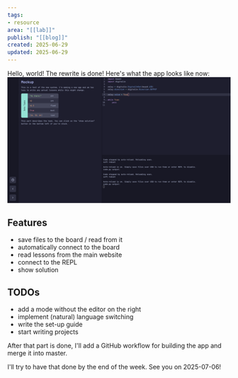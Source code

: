 ```yaml
---
tags:
- resource
area: "[[lab]]"
publish: "[[blog]]"
created: 2025-06-29
updated: 2025-06-29
---
```


Hello, world! The rewrite is done! Here's what the app looks like now:
![screenshot of the app](lab-react-done.png)

## Features
- save files to the board / read from it
- automatically connect to the board
- read lessons from the main website
- connect to the REPL
- show solution

## TODOs
- add a mode without the editor on the right
- implement (natural) language switching
- write the set-up guide
- start writing projects

After that part is done, I'll add a GitHub workflow for building the app and merge it into master.

I'll try to have that done by the end of the week. See you on 2025-07-06!
